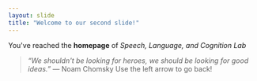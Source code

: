 ```yaml
---
layout: slide
title: "Welcome to our second slide!"
---
```

You've reached the **homepage** of *Speech, Language, and Cognition Lab*
> *“We shouldn't be looking for heroes, we should be looking for good ideas.”*
> ― Noam Chomsky
Use the left arrow to go back!
